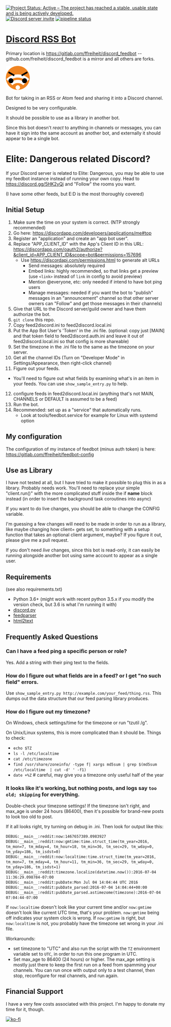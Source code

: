 [![Project Status: Active – The project has reached a stable, usable state and is being actively developed.](https://www.repostatus.org/badges/latest/active.svg)](https://www.repostatus.org/#active)
[![Discord server invite](https://discord.com/api/guilds/720538433965129769/embed.png)](https://discord.gg/5HK2yQj)
[![pipeline status](https://gitlab.com/ffreiheit/discord_feedbot/badges/main/pipeline.svg)](https://gitlab.com/ffreiheit/discord_feedbot/-/pipelines)

# [Discord RSS Bot](https://gitlab.com/ffreiheit/discord_feedbot)

Primary location is https://gitlab.com/ffreiheit/discord_feedbot -- 
github.com/freiheit/discord_feedbot is a mirror and all others are forks.

![Feed Bot](avatars/avatar-angry-small.png)

Bot for taking in an RSS or Atom feed and sharing it into a Discord channel.

Designed to be very configurable.

It should be possible to use as a library in another bot.

Since this bot doesn't *react* to anything in channels or messages, you can
have it sign into the same account as another bot, and externally it should 
appear to be a single bot.

# Elite: Dangerous related Discord?

If your Discord server is related to Elite: Dangerous, you may be able to use
my feedbot instance instead of running your own copy.
Head to https://discord.gg/5HK2yQj and "Follow" the rooms you want.

(I have some other feeds, but E:D is the most thoroughly covered)

## Initial Setup

1. Make sure the time on your system is correct. (NTP strongly recommended)
2. Go here: https://discordapp.com/developers/applications/me#top
3. Register an "application" and create an "app bot user".
4. Replace "APP_CLIENT_ID" with the App's Client ID in this URL:
   https://discordapp.com/oauth2/authorize?&client_id=APP_CLIENT_ID&scope=bot&permissions=157696
   - Use https://discordapi.com/permissions.html to generate alt URLs
     - Send messages: absolutely required
     - Embed links: highly recommended, so that links get a preview
       (use `<link>` instead of `link` in config to avoid preview)
     - Mention @everyone, etc: only needed if intend to have bot ping users
     - Manage messages: needed if you want the bot to "publish" messages in an
       "announcement" channel so that other server owners can "Follow" and get
       those messages in their channels)
5. Give that URL to the Discord server/guild owner and have them authorize
   the bot.
6. `git clone` this repo.
7. Copy feed2discord.ini to feed2discord.local.ini
8. Put the App Bot User's 'Token' in the .ini file.
   (optional: copy just [MAIN] and that token field to feed2discord.auth.ini and
    leave it out of feed2discord.local.ini so that config is more shareable)
9. Set the timezone in the .ini file to the same as the timezone on your server.
10. Get all the channel IDs (Turn on "Developer Mode" in Settings/Appearance, then right-click channel)
11. Figure out your feeds.
   - You'll need to figure out what fields by examining what's in an item in
     your feeds. You can use `show_sample_entry.py` to help.
12. configure feeds in feed2discord.local.ini
    (anything that's not MAIN, CHANNELS or DEFAULT is assumed to be a feed)
13. Run the bot.
14. Recommended: set up as a "service" that automatically runs.
    - Look at tools/feedbot.service for example for Linux with systemd option

## My configuration
The configuration of my instance of feedbot (minus auth token) is here: https://gitlab.com/ffreiheit/feedbot-config

## Use as Library
I have not tested at all, but I have tried to make it possible to plug this
in as a library. Probably needs work. You'll need to replace your simple
"client.run()" with the more complicated stuff inside the if __name__ block
instead (in order to insert the background task coroutines into async)

If you want to do live changes, you should be able to change the CONFIG variable.

I'm guessing a few changes will need to be made in order to run as a
library, like maybe changing how client= gets set, to something with a
setup function that takes an optional client argument, maybe? If you figure
it out, please give me a pull request.

If you don't need _live_ changes, since this bot is read-only, it can easily
be running alongside another bot using same account to appear as a single
user.

## Requirements
(see also requirements.txt)
- Python 3.6+ (might work with recent python 3.5.x if you modify the version 
  check, but 3.6 is what I'm running it with)
- [discord.py](https://github.com/Rapptz/discord.py)
- [feedparser](https://pypi.python.org/pypi/feedparser)
- [html2text](https://pypi.python.org/pypi/html2text)

## Frequently Asked Questions
### Can I have a feed ping a specific person or role?
Yes. Add a string with their ping text to the fields.

### How do I figure out what fields are in a feed? or I get "no such field" errors.
Use `show_sample_entry.py http://example.com/your_feed/thing.rss`. This
dumps out the data structure that our feed parsing library produces.

### How do I figure out my timezone?
On Windows, check settings/time for the timezone or run "tzutil /g".

On Unix/Linux systems, this is more complicated than it should be.
Things to check:
- `echo $TZ`
- `ls -l /etc/localtime`
- `cat /etc/timezone`
- `find /usr/share/zoneinfo/ -type f| xargs md5sum | grep $(md5sum /etc/localtime  | cut -d' ' -f1)`
- `date +%Z` # careful, may give you a timezone only useful half of the year

### It looks like it's working, but nothing posts, and logs say `too old; skipping` for everything.
Double-check your timezone settings! If the timezone isn't right, and max_age 
is under 24 hours (86400), then it's possible for brand-new posts to look too
old to post.

If it all looks right, try turning on debug in .ini. Then look for output like this:
```
DEBUG:__main__:reddit:now:1467657389.0983927
DEBUG:__main__:reddit:now:gmtime:time.struct_time(tm_year=2016, tm_mon=7, tm_mday=4, tm_hour=18, tm_min=36, tm_sec=29, tm_wday=0, tm_yday=186, tm_isdst=0)
DEBUG:__main__:reddit:now:localtime:time.struct_time(tm_year=2016, tm_mon=7, tm_mday=4, tm_hour=11, tm_min=36, tm_sec=29, tm_wday=0, tm_yday=186, tm_isdst=1)
DEBUG:__main__:reddit:timezone.localize(datetime.now()):2016-07-04 11:36:29.098784-07:00
DEBUG:__main__:reddit:pubDate:Mon Jul 04 14:04:44 UTC 2016
DEBUG:__main__:reddit:pubDate_parsed:2016-07-04 14:04:44+00:00
DEBUG:__main__:reddit:pubDate_parsed.astimezome(timezone):2016-07-04 07:04:44-07:00
```

If `now:localtime` doesn't look like your current time and/or `now:gmtime`
doesn't look like current UTC time, that's your problem. 
`now:gmtime` being off indicates your system clock is wrong.
If `now:gmtime` is right, but `now:localtime` is not, you probably have the 
timezone set wrong in your .ini file.

Workarounds:
- set timezone to "UTC" and also run the script with the `TZ` environment
  variable set to `UTC`, in order to run this one program in UTC.
- Set max_age to 86400 (24 hours) or higher.
  The max_age setting is mostly just there to keep the first run on a feed from
  spamming your channels. You can run once with output only to a test channel,
  then stop, reconfigure for real channels, and run again.

## Financial Support
I have a very few costs associated with this project.
I'm happy to donate my time for it, though.

[![ko-fi](https://www.ko-fi.com/img/githubbutton_sm.svg)](https://ko-fi.com/V7V21T7Y9)